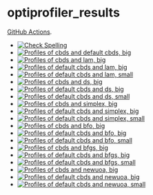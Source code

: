 # optiprofiler_results

[GitHub Actions](https://docs.github.com/en/actions).
- [![Check Spelling](https://github.com/blockwise-direct-search/optiprofiler_results/actions/workflows/spelling.yml/badge.svg)](https://github.com/blockwise-direct-search/optiprofiler_results/actions/workflows/spelling.yml)
- [![Profiles of cbds and default cbds, big](https://github.com/blockwise-direct-search/optiprofiler_results/actions/workflows/profile_cbds_default_cbds_big.yml/badge.svg)](https://github.com/blockwise-direct-search/optiprofiler_results/actions/workflows/profile_cbds_default_cbds_big.yml)
- [![Profiles of cbds and lam, big](https://github.com/blockwise-direct-search/optiprofiler_results/actions/workflows/profile_cbds_lam_big.yml/badge.svg)](https://github.com/blockwise-direct-search/optiprofiler_results/actions/workflows/profile_cbds_lam_big.yml)
- [![Profiles of default cbds and lam, big](https://github.com/blockwise-direct-search/optiprofiler_results/actions/workflows/profile_default_cbds_lam_big.yml/badge.svg)](https://github.com/blockwise-direct-search/optiprofiler_results/actions/workflows/profile_default_cbds_lam_big.yml)
- [![Profiles of default cbds and lam, small](https://github.com/blockwise-direct-search/optiprofiler_results/actions/workflows/profile_default_cbds_lam_small.yml/badge.svg)](https://github.com/blockwise-direct-search/optiprofiler_results/actions/workflows/profile_default_cbds_lam_small.yml)
- [![Profiles of cbds and ds, big](https://github.com/blockwise-direct-search/optiprofiler_results/actions/workflows/profile_cbds_ds_big.yml/badge.svg)](https://github.com/blockwise-direct-search/optiprofiler_results/actions/workflows/profile_cbds_ds_big.yml)
- [![Profiles of default cbds and ds, big](https://github.com/blockwise-direct-search/optiprofiler_results/actions/workflows/profile_default_cbds_ds_big.yml/badge.svg)](https://github.com/blockwise-direct-search/optiprofiler_results/actions/workflows/profile_default_cbds_ds_big.yml)
- [![Profiles of default cbds and ds, small](https://github.com/blockwise-direct-search/optiprofiler_results/actions/workflows/profile_default_cbds_ds_small.yml/badge.svg)](https://github.com/blockwise-direct-search/optiprofiler_results/actions/workflows/profile_default_cbds_ds_small.yml)
- [![Profiles of cbds and simplex, big](https://github.com/blockwise-direct-search/optiprofiler_results/actions/workflows/profile_cbds_simplex_big.yml/badge.svg)](https://github.com/blockwise-direct-search/optiprofiler_results/actions/workflows/profile_cbds_simplex_big.yml)
- [![Profiles of default cbds and simplex, big](https://github.com/blockwise-direct-search/optiprofiler_results/actions/workflows/profile_default_cbds_simplex_big.yml/badge.svg)](https://github.com/blockwise-direct-search/optiprofiler_results/actions/workflows/profile_default_cbds_simplex_big.yml)
- [![Profiles of default cbds and simplex, small](https://github.com/blockwise-direct-search/optiprofiler_results/actions/workflows/profile_default_cbds_simplex_small.yml/badge.svg)](https://github.com/blockwise-direct-search/optiprofiler_results/actions/workflows/profile_default_cbds_simplex_small.yml)
- [![Profiles of cbds and bfo, big](https://github.com/blockwise-direct-search/optiprofiler_results/actions/workflows/profile_cbds_bfo_big.yml/badge.svg)](https://github.com/blockwise-direct-search/optiprofiler_results/actions/workflows/profile_cbds_bfo_big.yml)
- [![Profiles of default cbds and bfo, big](https://github.com/blockwise-direct-search/optiprofiler_results/actions/workflows/profile_default_cbds_bfo_big.yml/badge.svg)](https://github.com/blockwise-direct-search/optiprofiler_results/actions/workflows/profile_default_cbds_bfo_big.yml)
- [![Profiles of default cbds and bfo, small](https://github.com/blockwise-direct-search/optiprofiler_results/actions/workflows/profile_default_cbds_bfo_small.yml/badge.svg)](https://github.com/blockwise-direct-search/optiprofiler_results/actions/workflows/profile_default_cbds_bfo_small.yml)
- [![Profiles of cbds and bfgs, big](https://github.com/blockwise-direct-search/optiprofiler_results/actions/workflows/profile_cbds_bfgs_big.yml/badge.svg)](https://github.com/blockwise-direct-search/optiprofiler_results/actions/workflows/profile_cbds_bfgs_big.yml)
- [![Profiles of default cbds and bfgs, big](https://github.com/blockwise-direct-search/optiprofiler_results/actions/workflows/profile_default_cbds_bfgs_big.yml/badge.svg)](https://github.com/blockwise-direct-search/optiprofiler_results/actions/workflows/profile_default_cbds_bfgs_big.yml)
- [![Profiles of default cbds and bfgs, small](https://github.com/blockwise-direct-search/optiprofiler_results/actions/workflows/profile_default_cbds_bfgs_small.yml/badge.svg)](https://github.com/blockwise-direct-search/optiprofiler_results/actions/workflows/profile_default_cbds_bfgs_small.yml)
- [![Profiles of cbds and newuoa, big](https://github.com/blockwise-direct-search/optiprofiler_results/actions/workflows/profile_cbds_newuoa_big.yml/badge.svg)](https://github.com/blockwise-direct-search/optiprofiler_results/actions/workflows/profile_cbds_newuoa_big.yml)
- [![Profiles of default cbds and newuoa, big](https://github.com/blockwise-direct-search/optiprofiler_results/actions/workflows/profile_default_cbds_newuoa_big.yml/badge.svg)](https://github.com/blockwise-direct-search/optiprofiler_results/actions/workflows/profile_default_cbds_newuoa_big.yml)
- [![Profiles of default cbds and newuoa, small](https://github.com/blockwise-direct-search/optiprofiler_results/actions/workflows/profile_default_cbds_newuoa_small.yml/badge.svg)](https://github.com/blockwise-direct-search/optiprofiler_results/actions/workflows/profile_default_cbds_newuoa_small.yml)